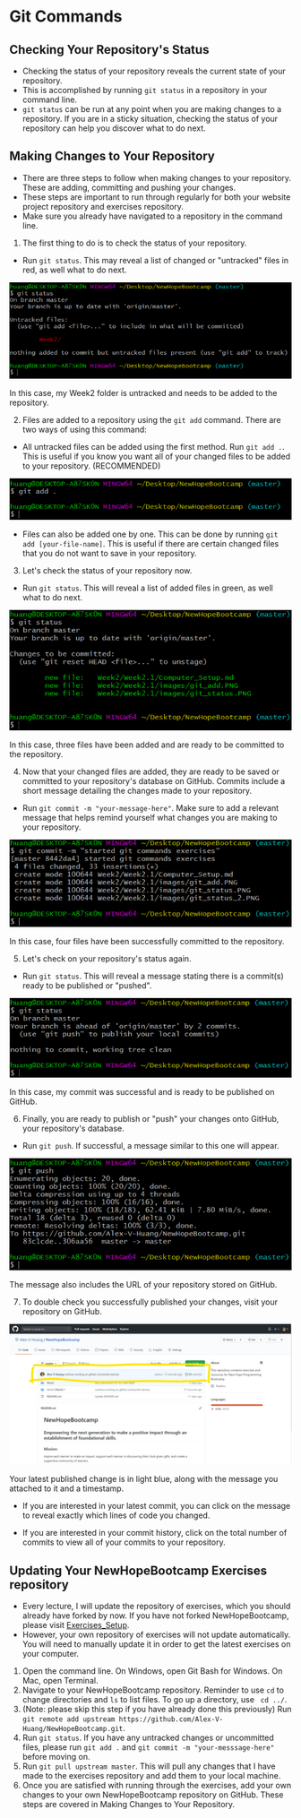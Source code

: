 # Git Commands

## Checking Your Repository's Status
- Checking the status of your repository reveals the current state of your repository.
- This is accomplished by running ```git status``` in a repository in your command line.
- ```git status``` can be run at any point when you are making changes to a repository. If you are in a sticky situation, checking the status of your repository can help you discover what to do next.

## Making Changes to Your Repository
- There are three steps to follow when making changes to your repository. These are adding, committing and pushing your changes.
- These steps are important to run through regularly for both your website project repository and exercises repository.
- Make sure you already have navigated to a repository in the command line.

1. The first thing to do is to check the status of your repository.

- Run ```git status```. This may reveal a list of changed or "untracked" files in red, as well what to do next.

![git status message](images/git_status.PNG)

In this case, my Week2 folder is untracked and needs to be added to the repository.

2. Files are added to a repository using the ```git add``` command. There are two ways of using this command:

- All untracked files can be added using the first method. Run ```git add .```. This is useful if you know you want all of your changed files to be added to your repository. (RECOMMENDED)

![git add message](images/git_add.PNG)

- Files can also be added one by one. This can be done by running ```git add [your-file-name]```. This is useful if there are certain changed files that you do not want to save in your repository.

3. Let's check the status of your repository now.

- Run ```git status```. This will reveal a list of added files in green, as well what to do next.

![git status message](images/git_status_2.PNG)

In this case, three files have been added and are ready to be committed to the repository.

4. Now that your changed files are added, they are ready to be saved or committed to your repository's database on GitHub. Commits include a short message detailing the changes made to your repository.

- Run ```git commit -m "your-message-here"```. Make sure to add a relevant message that helps remind yourself what changes you are making to your repository.

![git commit message](images/git_commit.PNG)

In this case, four files have been successfully committed to the repository.

5. Let's check on your repository's status again.

- Run ```git status```. This will reveal a message stating there is a commit(s) ready to be published or "pushed".

![git status message](images/git_status_3.PNG)

In this case, my commit was successful and is ready to be published on GitHub.

6. Finally, you are ready to publish or "push" your changes onto GitHub, your repository's database.

- Run ```git push```. If successful, a message similar to this one will appear.

![git push message](images/git_push.PNG)

The message also includes the URL of your repository stored on GitHub.

7. To double check you successfully published your changes, visit your repository on GitHub.

![repository on GitHub](images/github_repo.jpg)

Your latest published change is in light blue, along with the message you attached to it and a timestamp.

- If you are interested in your latest commit, you can click on the message to reveal exactly which lines of code you changed.

- If you are interested in your commit history, click on the total number of commits to view all of your commits to your repository.

## Updating Your NewHopeBootcamp Exercises repository

- Every lecture, I will update the repository of exercises, which you should already have forked by now. If you have not forked NewHopeBootcamp, please visit [Exercises_Setup](https://github.com/Alex-V-Huang/NewHopeBootcamp/blob/master/Week1/Week1.2/Exercises_Setup_and_Intro_to_HTML.md).
- However, your own repository of exercises will not update automatically. You will need to manually update it in order to get the latest exercises on your computer.

1. Open the command line. On Windows, open Git Bash for Windows. On Mac, open Terminal.
2. Navigate to your NewHopeBootcamp repository. Reminder to use ```cd``` to change directories and ```ls``` to list files. To go up a directory, use ``` cd ../```.
3. (Note: please skip this step if you have already done this previously) Run ```git remote add upstream https://github.com/Alex-V-Huang/NewHopeBootcamp.git```. 
4. Run ```git status```. If you have any untracked changes or uncommitted files, please run ```git add .``` and ```git commit -m "your-messsage-here"``` before moving on.
4. Run ```git pull upstream master```. This will pull any changes that I have made to the exercises repository and add them to your local machine.
5. Once you are satisfied with running through the exercises, add your own changes to your own NewHopeBootcamp repository on GitHub. These steps are covered in Making Changes to Your Repository.
